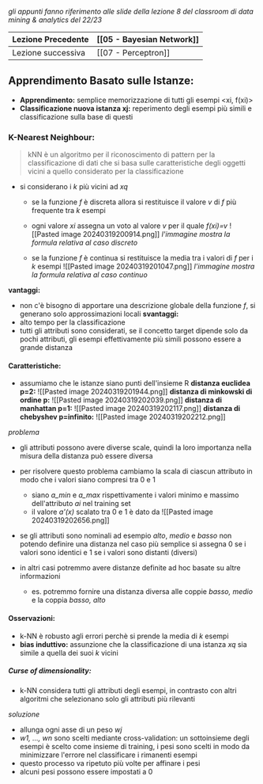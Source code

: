 *gli appunti fanno riferimento alle slide della lezione 8 del classroom di data mining & analytics del 22/23*

| Lezione Precedente | [[05 - Bayesian Network]] |
| ------------------ | ------------------------- |
| Lezione successiva | [[07 - Perceptron]]       |

## Apprendimento Basato sulle Istanze:
- **Apprendimento:** semplice memorizzazione di tutti gli esempi <xi, f(xi)>
- **Classificazione nuova istanza xj:** reperimento degli esempi più simili e classificazione sulla base di questi

### K-Nearest Neighbour:
>kNN è un algoritmo per il riconoscimento di pattern per la classificazione di dati che si basa sulle caratteristiche degli oggetti vicini a quello considerato per la classificazione
- si considerano i *k* più vicini ad *xq* 
	- se la funzione *f* è discreta allora si restituisce il valore *v* di *f* più frequente tra *k* esempi
	- ogni valore *xi* assegna un voto al valore *v* per il quale *f(xi)=v*
	![[Pasted image 20240319200914.png]]
	*l'immagine mostra la formula relativa al caso discreto*
	
	- se la funzione *f* è continua si restituisce la media tra i valori di *f* per i *k* esempi
	![[Pasted image 20240319201047.png]]
	*l'immagine mostra la formula relativa al caso continuo*

**vantaggi:**
- non c'è bisogno di apportare una descrizione globale della funzione *f*, si generano solo approssimazioni locali
**svantaggi:**
- alto tempo per la classificazione
- tutti gli attributi sono considerati, se il concetto target dipende solo da pochi attributi, gli esempi effettivamente più simili possono essere a grande distanza

#### Caratteristiche:
- assumiamo che le istanze siano punti dell'insieme R
**distanza euclidea p=2:**
	![[Pasted image 20240319201944.png]]
**distanza di minkowski di ordine p:**
	![[Pasted image 20240319202039.png]]
**distanza di manhattan p=1:**
	![[Pasted image 20240319202117.png]]
**distanza di chebyshev p=infinito:**
	![[Pasted image 20240319202212.png]]

*problema*
- gli attributi possono avere diverse scale, quindi la loro importanza nella misura della distanza può essere diversa
- per risolvere questo problema cambiamo la scala di ciascun attributo in modo che i valori siano compresi tra 0 e 1
	- siano *a_min* e *a_max* rispettivamente i valori minimo e massimo dell'attributo *ai* nel training set
	- il valore *a'(x)* scalato tra 0 e 1 è dato da
	![[Pasted image 20240319202656.png]]

- se gli attributi sono nominali ad esempio *alto*, *medio* e *basso* non potendo definire una distanza nel caso più semplice si assegna 0 se i valori sono identici e 1 se i valori sono distanti (diversi)
- in altri casi potremmo avere distanze definite ad hoc basate su altre informazioni
	- es. potremmo fornire una distanza diversa alle coppie *basso, medio* e la coppia *basso, alto*

#### Osservazioni:
- k-NN è robusto agli errori perchè si prende la media di *k* esempi
- **bias induttivo:** assunzione che la classificazione di una istanza *xq* sia simile a quella dei suoi *k* vicini

##### Curse of dimensionality:
- k-NN considera tutti gli attributi degli esempi, in contrasto con altri algoritmi che selezionano solo gli attributi più rilevanti

*soluzione*
- allunga ogni asse di un peso *wj*
- *w1, ..., wn* sono scelti mediante cross-validation: un sottoinsieme degli esempi è scelto come insieme di training, i pesi sono scelti in modo da minimizzare l'errore nel classificare i rimanenti esempi
- questo processo va ripetuto più volte per affinare i pesi
- alcuni pesi possono essere impostati a 0

